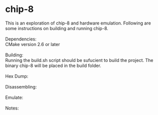 # chip-8
This is an exploration of chip-8 and hardware emulation. Following are some instructions on building and running chip-8.<br>
<br>
Dependencies:<br>
CMake version 2.6 or later<br>
<br>
Building:<br>
Running the build.sh script should be sufucient to build the project.
The binary chip-8 will be placed in the build folder.<br>
<br>
Hex Dump:<br>
<br>
Disassembling:<br>
<br>
Emulate:<br>
<br>
Notes:<br>

